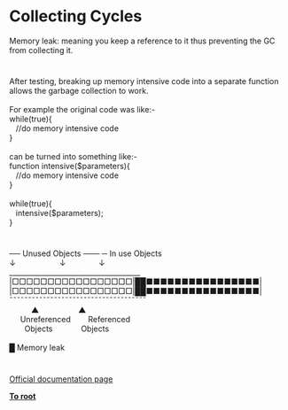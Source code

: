 # Collecting Cycles




<div class="phpcode"><span class="html">
Memory leak: meaning you keep a reference to it thus preventing the GC from collecting it.</span>
</div>
  

#


<div class="phpcode"><span class="html">
After testing, breaking up memory intensive code into a separate function allows the garbage collection to work.<br><br>For example the original code was like:-<br>while(true){<br>&#xA0;&#xA0; //do memory intensive code<br>}<br><br>can be turned into something like:-<br>function intensive($parameters){<br>&#xA0;&#xA0; //do memory intensive code<br>}<br><br>while(true){<br>&#xA0;&#xA0; intensive($parameters);<br>}</span>
</div>
  

#


<div class="phpcode"><span class="html">
&#x2500;&#x2500; Unused Objects &#x2500;&#x2500;&#x2500; &#x2500; In use Objects<br>&#x2193;&#xA0; &#xA0; &#xA0; &#xA0; &#xA0; &#xA0; &#xA0; &#xA0; &#xA0; &#xA0; &#x2193;&#xA0; &#xA0; &#xA0; &#xA0; &#xA0; &#xA0; &#xA0;&#xA0; &#x2193;<br> _____________________________________<br> |&#x25A1;&#x25A1;&#x25A1;&#x25A1;&#x25A1;&#x25A1;&#x25A1;&#x25A1;&#x25A1;&#x25A1;&#x25A1;&#x25A1;&#x25A1;&#x25A1;&#x25A1;&#x25A1;&#x25A1;|&#x2588;&#x2588;&#x25A0;&#x25A0;&#x25A0;&#x25A0;&#x25A0;&#x25A0;&#x25A0;&#x25A0;&#x25A0;&#x25A0;&#x25A0;&#x25A0;&#x25A0;&#x25A0;&#x25A0;&#x25A0;|<br> |&#x25A1;&#x25A1;&#x25A1;&#x25A1;&#x25A1;&#x25A1;&#x25A1;&#x25A1;&#x25A1;&#x25A1;&#x25A1;&#x25A1;&#x25A1;&#x25A1;&#x25A1;&#x25A1;&#x25A1;|&#x2588;&#x2588;&#x25A0;&#x25A0;&#x25A0;&#x25A0;&#x25A0;&#x25A0;&#x25A0;&#x25A0;&#x25A0;&#x25A0;&#x25A0;&#x25A0;&#x25A0;&#x25A0;&#x25A0;&#x25A0;|<br>&#xAF;&#xAF;&#xAF;&#xAF;&#xAF;&#xAF;&#xAF;&#xAF;&#xAF;&#xAF;&#xAF;&#xAF;&#xAF;&#xAF;&#xAF;&#xAF;&#xAF;&#xAF;&#xAF;&#xAF;&#xAF;&#xAF;&#xAF;&#xAF;&#xAF;&#xAF;&#xAF;&#xAF;&#xAF;&#xAF;&#xAF;&#xAF;&#xAF;&#xAF;&#xAF;&#xAF;&#xAF;<br>&#xA0; &#xA0; &#xA0; &#xA0; &#xA0; &#x25B2;&#xA0; &#xA0; &#xA0; &#xA0; &#xA0; &#xA0; &#xA0; &#xA0; &#xA0; &#x25B2;<br>&#xA0; &#xA0;&#xA0; Unreferenced&#xA0; &#xA0; &#xA0; &#xA0; Referenced<br>&#xA0; &#xA0; &#xA0;&#xA0; Objects&#xA0; &#xA0; &#xA0; &#xA0; &#xA0; &#xA0;&#xA0; Objects<br><br>&#x2588; Memory leak</span>
</div>
  

#

[Official documentation page](https://www.php.net/manual/en/features.gc.collecting-cycles.php)

**[To root](/README.md)**